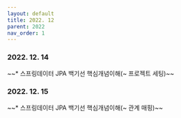 ```yaml
---
layout: default
title: 2022. 12
parent: 2022
nav_order: 1
---
```


### 2022. 12. 14
~~* 스프링데이터 JPA 백기선 핵심개념이해(~ 프로젝트 세팅)~~

### 2022. 12. 15
~~* 스프링데이터 JPA 백기선 핵심개념이해(~ 관계 매핑)~~
